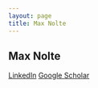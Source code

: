 ```yaml
---
layout: page
title: Max Nolte
---
```


## Max Nolte

[LinkedIn](https://www.linkedin.com/in/max-nolte/)
[Google Scholar](https://scholar.google.com/citations?user=qGwEGKEAAAAJ&hl=en)
